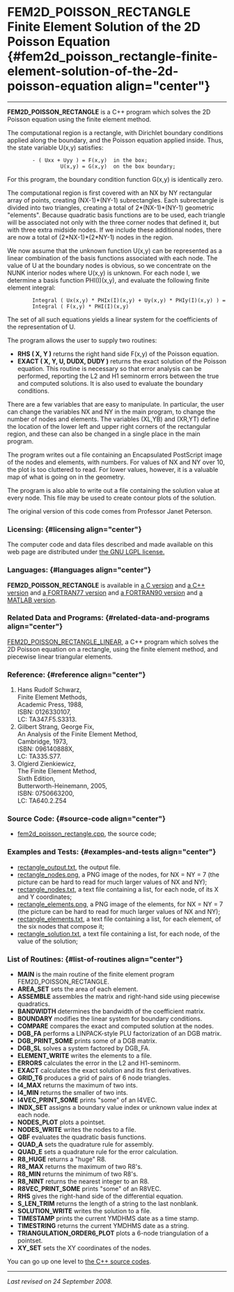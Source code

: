 FEM2D\_POISSON\_RECTANGLE\
Finite Element Solution of the 2D Poisson Equation {#fem2d_poisson_rectangle-finite-element-solution-of-the-2d-poisson-equation align="center"}
==================================================

------------------------------------------------------------------------

**FEM2D\_POISSON\_RECTANGLE** is a C++ program which solves the 2D
Poisson equation using the finite element method.

The computational region is a rectangle, with Dirichlet boundary
conditions applied along the boundary, and the Poisson equation applied
inside. Thus, the state variable U(x,y) satisfies:

            - ( Uxx + Uyy ) = F(x,y)  in the box;
                     U(x,y) = G(x,y)  on the box boundary;
          

For this program, the boundary condition function G(x,y) is identically
zero.

The computational region is first covered with an NX by NY rectangular
array of points, creating (NX-1)\*(NY-1) subrectangles. Each
subrectangle is divided into two triangles, creating a total of
2\*(NX-1)\*(NY-1) geometric "elements". Because quadratic basis
functions are to be used, each triangle will be associated not only with
the three corner nodes that defined it, but with three extra midside
nodes. If we include these additional nodes, there are now a total of
(2\*NX-1)\*(2\*NY-1) nodes in the region.

We now assume that the unknown function U(x,y) can be represented as a
linear combination of the basis functions associated with each node. The
value of U at the boundary nodes is obvious, so we concentrate on the
NUNK interior nodes where U(x,y) is unknown. For each node I, we
determine a basis function PHI(I)(x,y), and evaluate the following
finite element integral:

            Integral ( Ux(x,y) * PHIx(I)(x,y) + Uy(x,y) * PHIy(I)(x,y) ) =
            Integral ( F(x,y) * PHI(I)(x,y)
          

The set of all such equations yields a linear system for the
coefficients of the representation of U.

The program allows the user to supply two routines:

-   **RHS ( X, Y )** returns the right hand side F(x,y) of the Poisson
    equation.
-   **EXACT ( X, Y, U, DUDX, DUDY )** returns the exact solution of the
    Poisson equation. This routine is necessary so that error analysis
    can be performed, reporting the L2 and H1 seminorm errors between
    the true and computed solutions. It is also used to evaluate the
    boundary conditions.

There are a few variables that are easy to manipulate. In particular,
the user can change the variables NX and NY in the main program, to
change the number of nodes and elements. The variables (XL,YB) and
(XR,YT) define the location of the lower left and upper right corners of
the rectangular region, and these can also be changed in a single place
in the main program.

The program writes out a file containing an Encapsulated PostScript
image of the nodes and elements, with numbers. For values of NX and NY
over 10, the plot is too cluttered to read. For lower values, however,
it is a valuable map of what is going on in the geometry.

The program is also able to write out a file containing the solution
value at every node. This file may be used to create contour plots of
the solution.

The original version of this code comes from Professor Janet Peterson.

### Licensing: {#licensing align="center"}

The computer code and data files described and made available on this
web page are distributed under [the GNU LGPL
license.](../../txt/gnu_lgpl.txt)

### Languages: {#languages align="center"}

**FEM2D\_POISSON\_RECTANGLE** is available in [a C
version](../../c_src/fem2d_poisson_rectangle/fem2d_poisson_rectangle.html)
and [a C++
version](../../cpp_src/fem2d_poisson_rectangle/fem2d_poisson_rectangle.html)
and [a FORTRAN77
version](../../f77_src/fem2d_poisson_rectangle/fem2d_poisson_rectangle.html)
and [a FORTRAN90
version](../../f_src/fem2d_poisson_rectangle/fem2d_poisson_rectangle.html)
and [a MATLAB
version](../../m_src/fem2d_poisson_rectangle/fem2d_poisson_rectangle.html).

### Related Data and Programs: {#related-data-and-programs align="center"}

[FEM2D\_POISSON\_RECTANGLE\_LINEAR](../../cpp_src/fem2d_poisson_rectangle_linear/fem2d_poisson_rectangle_linear.html),
a C++ program which solves the 2D Poisson equation on a rectangle, using
the finite element method, and piecewise linear triangular elements.

### Reference: {#reference align="center"}

1.  Hans Rudolf Schwarz,\
    Finite Element Methods,\
    Academic Press, 1988,\
    ISBN: 0126330107,\
    LC: TA347.F5.S3313.
2.  Gilbert Strang, George Fix,\
    An Analysis of the Finite Element Method,\
    Cambridge, 1973,\
    ISBN: 096140888X,\
    LC: TA335.S77.
3.  Olgierd Zienkiewicz,\
    The Finite Element Method,\
    Sixth Edition,\
    Butterworth-Heinemann, 2005,\
    ISBN: 0750663200,\
    LC: TA640.2.Z54

### Source Code: {#source-code align="center"}

-   [fem2d\_poisson\_rectangle.cpp](fem2d_poisson_rectangle.cpp), the
    source code;

### Examples and Tests: {#examples-and-tests align="center"}

-   [rectangle\_output.txt](rectangle_output.txt), the output file.
-   [rectangle\_nodes.png](rectangle_nodes.png), a PNG image of the
    nodes, for NX = NY = 7 (the picture can be hard to read for much
    larger values of NX and NY);
-   [rectangle\_nodes.txt](rectangle_nodes.txt), a text file containing
    a list, for each node, of its X and Y coordinates;
-   [rectangle\_elements.png](rectangle_elements.png), a PNG image of
    the elements, for NX = NY = 7 (the picture can be hard to read for
    much larger values of NX and NY);
-   [rectangle\_elements.txt](rectangle_elements.txt), a text file
    containing a list, for each element, of the six nodes that compose
    it;
-   [rectangle\_solution.txt](rectangle_solution.txt), a text file
    containing a list, for each node, of the value of the solution;

### List of Routines: {#list-of-routines align="center"}

-   **MAIN** is the main routine of the finite element program
    FEM2D\_POISSON\_RECTANGLE.
-   **AREA\_SET** sets the area of each element.
-   **ASSEMBLE** assembles the matrix and right-hand side using
    piecewise quadratics.
-   **BANDWIDTH** determines the bandwidth of the coefficient matrix.
-   **BOUNDARY** modifies the linear system for boundary conditions.
-   **COMPARE** compares the exact and computed solution at the nodes.
-   **DGB\_FA** performs a LINPACK-style PLU factorization of an DGB
    matrix.
-   **DGB\_PRINT\_SOME** prints some of a DGB matrix.
-   **DGB\_SL** solves a system factored by DGB\_FA.
-   **ELEMENT\_WRITE** writes the elements to a file.
-   **ERRORS** calculates the error in the L2 and H1-seminorm.
-   **EXACT** calculates the exact solution and its first derivatives.
-   **GRID\_T6** produces a grid of pairs of 6 node triangles.
-   **I4\_MAX** returns the maximum of two ints.
-   **I4\_MIN** returns the smaller of two ints.
-   **I4VEC\_PRINT\_SOME** prints "some" of an I4VEC.
-   **INDX\_SET** assigns a boundary value index or unknown value index
    at each node.
-   **NODES\_PLOT** plots a pointset.
-   **NODES\_WRITE** writes the nodes to a file.
-   **QBF** evaluates the quadratic basis functions.
-   **QUAD\_A** sets the quadrature rule for assembly.
-   **QUAD\_E** sets a quadrature rule for the error calculation.
-   **R8\_HUGE** returns a "huge" R8.
-   **R8\_MAX** returns the maximum of two R8's.
-   **R8\_MIN** returns the minimum of two R8's.
-   **R8\_NINT** returns the nearest integer to an R8.
-   **R8VEC\_PRINT\_SOME** prints "some" of an R8VEC.
-   **RHS** gives the right-hand side of the differential equation.
-   **S\_LEN\_TRIM** returns the length of a string to the last
    nonblank.
-   **SOLUTION\_WRITE** writes the solution to a file.
-   **TIMESTAMP** prints the current YMDHMS date as a time stamp.
-   **TIMESTRING** returns the current YMDHMS date as a string.
-   **TRIANGULATION\_ORDER6\_PLOT** plots a 6-node triangulation of a
    pointset.
-   **XY\_SET** sets the XY coordinates of the nodes.

You can go up one level to [the C++ source codes](../cpp_src.html).

------------------------------------------------------------------------

*Last revised on 24 September 2008.*
